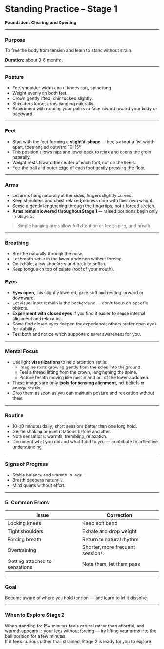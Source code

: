# Standing Practice – Stage 1  
**Foundation: Clearing and Opening**

---

### Purpose
To free the body from tension and learn to stand without strain.

**Duration:** about 3–6 months.

---

### Posture
- Feet shoulder-width apart, knees soft, spine long.  
- Weight evenly on both feet.  
- Crown gently lifted, chin tucked slightly.  
- Shoulders loose, arms hanging naturally. 
- Experiment with rotating your palms to face inward toward your body or backward.

---

### Feet
- Start with the feet forming a **slight V-shape** — heels about a fist-width apart, toes angled outward 10–15°.
- This position allows hips and lower back to relax and opens the groin naturally.
- Weight rests toward the center of each foot, not on the heels.
- Feel the ball and outer edge of each foot gently pressing the floor.

---

### Arms
- Let arms hang naturally at the sides, fingers slightly curved.  
- Keep shoulders and chest relaxed; elbows drop with their own weight.  
- Sense a gentle lengthening through the fingertips, not a forced stretch.  
- **Arms remain lowered throughout Stage 1** — raised positions begin only in Stage 2.

> Simple hanging arms allow full attention on feet, spine, and breath.

---

### Breathing
- Breathe naturally through the nose.  
- Let breath settle in the lower abdomen without forcing.  
- On exhale, allow shoulders and back to soften.  
- Keep tongue on top of palate (roof of your mouth).

### Eyes
- **Eyes open**, lids slightly lowered, gaze soft and resting forward or downward.  
- Let visual input remain in the background — don't focus on specific objects.  
- **Experiment with closed eyes** if you find it easier to sense internal alignment and relaxation.  
- Some find closed eyes deepen the experience; others prefer open eyes for stability.  
- Test both and notice which supports clearer awareness for you.

---

### Mental Focus
- Use light **visualizations** to help attention settle:
  - Imagine roots growing gently from the soles into the ground.  
  - Feel a thread lifting from the crown, lengthening the spine.  
  - Picture breath moving like mist in and out of the lower abdomen.  
- These images are only **tools for sensing alignment**, not beliefs or energy rituals.  
- Drop them as soon as you can maintain posture and relaxation without them.

---

### Routine
- 10–20 minutes daily; short sessions better than one long hold.  
- Gentle shaking or joint rotations before and after.  
- Note sensations: warmth, trembling, relaxation.
- Document what you did and what it did to you — contribute to collective understanding.

---


### Signs of Progress
- Stable balance and warmth in legs.  
- Breath deepens naturally.  
- Mind quiets without effort.

---

### 5. Common Errors
| Issue | Correction |
|--------|------------|
| Locking knees | Keep soft bend |
| Tight shoulders | Exhale and drop weight |
| Forcing breath | Return to natural rhythm |
| Overtraining | Shorter, more frequent sessions |
| Getting attached to sensations | Note them, let them pass |

---

### Goal
Become aware of where you hold tension — and learn to let it dissolve.

---

### When to Explore Stage 2
When standing for 15+ minutes feels natural rather than effortful, and warmth appears in your legs without forcing — try lifting your arms into the ball position for a few minutes.  
If it feels curious rather than strained, Stage 2 is ready for you to explore.
